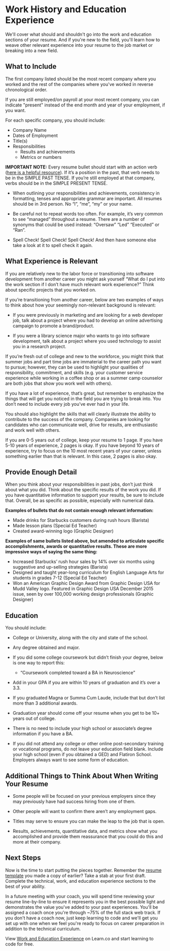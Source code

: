 # Work History and Education Experience

We'll cover what should and shouldn't go into the work and education sections of your resume. And if you're new to the field, you'll learn how to weave other relevant experience into your resume to the job market or breaking into a new field. 

## What to Include

The first company listed should be the most recent company where you worked and the rest of the companies where you've worked in reverse chronological order. 

If you are still employed/on payroll at your most recent company, you can indicate "present" instead of the end month and year of your employment, if you want.

For each specific company, you should include:
* Company Name
* Dates of Employment
* Title(s)
* Responsibilities
  - Results and achievements
  - Metrics or numbers

**IMPORTANT NOTE:** Every resume bullet should start with an action verb ([here is a helpful resource](http://ocs.yale.edu/sites/default/files/Resume_Action_Verbs.pdf)). If it’s a position in the past, that verb needs to be in the SIMPLE PAST TENSE. If you’re still employed at that company, verbs should be in the SIMPLE PRESENT TENSE.  

- When outlining your responsibilities and achievements, consistency in formatting, tenses and appropriate grammar are important.  All resumes should be in 3rd person.  No “I”, “me”, “my” or your name.

- Be careful not to repeat words too often.  For example, it’s very common to see “managed” throughout a resume.  There are a number of synonyms that could be used instead: “Oversaw” “Led” “Executed” or “Ran”.

- Spell Check! Spell Check! Spell Check! And then have someone else take a look at it to spell check it again. 

## What Experience is Relevant 

If you are relatively new to the labor force or transitioning into software development from another career you might ask yourself “What do I put into the work section if I don’t have much relevant work experience?” Think about specific projects that you worked on.

If you’re transitioning from another career, below are two examples of ways to think about how your seemingly non-relevant background is relevant:

- If you were previously in marketing and are looking for a web developer job, talk about a project where you had to develop an online advertising campaign to promote a brand/product. 

- If you were a library science major who wants to go into software development, talk about a project where you used technology to assist you in a research project.    

If you’re fresh out of college and new to the workforce, you might think that summer jobs and part time jobs are immaterial to the career path you want to pursue; however, they can be used to highlight your qualities of responsibility, commitment, and skills (e.g. your customer service experience while working in a coffee shop or as a summer camp counselor are both jobs that show you work well with others).  

If you have a lot of experience, that’s great, but remember to emphasize the things that will get you noticed in the field you are trying to break into.  You don’t need to include every job  you’ve ever had in your life. 

You should also highlight the skills that will clearly illustrate the ability to contribute to the success of the company.  Companies are looking for candidates who can communicate well, drive for results, are enthusiastic and work well with others. 

If you are 0-5 years out of college, keep your resume to 1 page. If you have 5-10 years of experience, 2 pages is okay. If you have beyond 10 years of experience, try to focus on the 10 most recent years of your career, unless something earlier than that is relevant. In this case, 2 pages is also okay.  

## Provide Enough Detail 

When you think about your responsibilities in past jobs, don’t just think about what you did. Think about the specific results of the work you did. If you have quantitative information to support your results, be sure to include that. Overall, be as specific as possible, especially with numerical data. 

**Examples of bullets that do not contain enough relevant information:**

- Made drinks for Starbucks customers during rush hours (Barista)
- Made lesson plans (Special Ed Teacher) 
- Created award-winning logo (Graphic Designer)

**Examples of same bullets listed above, but amended to articulate specific accomplishments, awards or quantitative results. These are more impressive ways of saying the same thing:**

- Increased Starbucks’ rush hour sales by 14% over six months using suggestive and up-selling strategies (Barista)
- Designed and taught year-long curriculum for English Language Arts for students in grades 7-12 (Special Ed Teacher)
- Won an American Graphic Design Award from Graphic Design USA for Mudd Valley logo. Featured in Graphic Design USA December 2015 issue, seen by over 100,000 working design professionals (Graphic Designer)

## Education 

You should include: 

* College or University, along with the city and state of the school.

* Any degree obtained and major.

* If you did some college coursework but didn’t finish your degree, below is one way to report this:
  - “Coursework completed toward a BA in Neuroscience”
  
* Add in your GPA if you are within 10 years of graduation and it’s over a 3.3.

* If you graduated Magna or Summa Cum Laude, include that but don’t list more than 3 additional awards. 

* Graduation year should come off your resume when you get to be 10+ years out of college. 

* There is no need to include your high school or associate’s degree information if you have a BA.

* If you did not attend any college or other online post-secondary training or vocational programs, do not leave your education field blank. Include your high school (even if you obtained a GED) and Flatiron School. Employers always want to see some form of education.

## Additional Things to Think About When Writing Your Resume 

* Some people will be focused on your previous employers since they may previously have had success hiring from one of them.  

* Other people will want to confirm there aren’t any employment gaps.  

* Titles may serve to ensure you can make the leap to the job that is open. 

* Results, achievements, quantitative data, and metrics show what you accomplished and provide them reassurance that you could do this and more at their company. 


## Next Steps

Now is the time to start putting the pieces together. Remember the [resume template](https://docs.google.com/presentation/d/1qrBtyM3HJPZa3S4Xa4lVcCZRKjXGtABDVJFp5f9q998/edit#slide=id.p) you made a copy of earlier? Take a stab at your first draft. Complete the technical, work, and education experience sections to the best of your ability.

In a future meeting with your coach, you will spend time reviewing your resume line-by-line to ensure it represents you in the best possible light and demonstrates the value you've added to your past experiences. You'll be assigned a coach once you're through ~75% of the full stack web track. If you don't have a coach now, just keep learning to code and we'll get you set up with one when we feel you're ready to focus on career preparation in addition to the technical curriculum.

<p class='util--hide'>View <a href='https://learn.co/lessons/careers-resume-work-experience'>Work and Education Experience</a> on Learn.co and start learning to code for free.</p>
